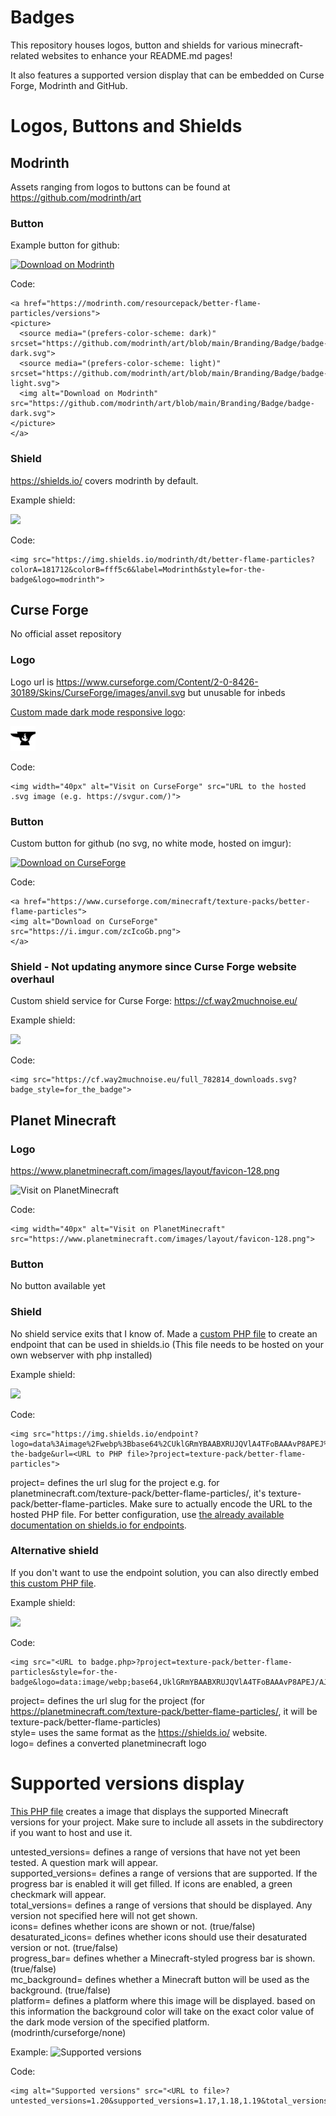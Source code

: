 # Badges

This repository houses logos, button and shields for various minecraft-related websites to enhance your README.md pages!

It also features a supported version display that can be embedded on Curse Forge, Modrinth and GitHub.

# Logos, Buttons and Shields

## Modrinth
Assets ranging from logos to buttons can be found at https://github.com/modrinth/art

### Button

Example button for github:

<a href="https://modrinth.com/resourcepack/better-flame-particles/versions">
<picture>
  <source media="(prefers-color-scheme: dark)" srcset="https://github.com/modrinth/art/blob/main/Branding/Badge/badge-dark.svg">
  <source media="(prefers-color-scheme: light)" srcset="https://github.com/modrinth/art/blob/main/Branding/Badge/badge-light.svg">
  <img alt="Download on Modrinth" src="https://github.com/modrinth/art/blob/main/Branding/Badge/badge-dark.svg">
</picture>
</a>

Code:
```
<a href="https://modrinth.com/resourcepack/better-flame-particles/versions">
<picture>
  <source media="(prefers-color-scheme: dark)" srcset="https://github.com/modrinth/art/blob/main/Branding/Badge/badge-dark.svg">
  <source media="(prefers-color-scheme: light)" srcset="https://github.com/modrinth/art/blob/main/Branding/Badge/badge-light.svg">
  <img alt="Download on Modrinth" src="https://github.com/modrinth/art/blob/main/Branding/Badge/badge-dark.svg">
</picture>
</a>
```

### Shield

https://shields.io/ covers modrinth by default.

Example shield:

<img src="https://img.shields.io/modrinth/dt/better-flame-particles?colorA=181712&colorB=fff5c6&label=Modrinth&style=for-the-badge&logo=modrinth">

Code:

```
<img src="https://img.shields.io/modrinth/dt/better-flame-particles?colorA=181712&colorB=fff5c6&label=Modrinth&style=for-the-badge&logo=modrinth">
```

## Curse Forge

No official asset repository

### Logo

Logo url is https://www.curseforge.com/Content/2-0-8426-30189/Skins/CurseForge/images/anvil.svg but unusable for inbeds

[Custom made dark mode responsive logo](/curseforge.svg):

<img width="40px" alt="Visit on CurseForge" src="/curseforge.svg">

Code:

```
<img width="40px" alt="Visit on CurseForge" src="URL to the hosted .svg image (e.g. https://svgur.com/)">
```

### Button

Custom button for github (no svg, no white mode, hosted on imgur):

<a href="https://www.curseforge.com/minecraft/texture-packs/better-flame-particles">
<img alt="Download on CurseForge" src="https://i.imgur.com/zcIcoGb.png">
</a>

Code:
```
<a href="https://www.curseforge.com/minecraft/texture-packs/better-flame-particles">
<img alt="Download on CurseForge" src="https://i.imgur.com/zcIcoGb.png">
</a>
```

### Shield - Not updating anymore since Curse Forge website overhaul

Custom shield service for Curse Forge: https://cf.way2muchnoise.eu/

Example shield:

<img src="https://cf.way2muchnoise.eu/full_782814_downloads.svg?badge_style=for_the_badge">

Code:
```
<img src="https://cf.way2muchnoise.eu/full_782814_downloads.svg?badge_style=for_the_badge">
```

## Planet Minecraft

### Logo

https://www.planetminecraft.com/images/layout/favicon-128.png

<img width="40px" alt="Visit on PlanetMinecraft" src="https://www.planetminecraft.com/images/layout/favicon-128.png">

Code:
```
<img width="40px" alt="Visit on PlanetMinecraft" src="https://www.planetminecraft.com/images/layout/favicon-128.png">
```

### Button

No button available yet

### Shield

No shield service exits that I know of. Made a [custom PHP file](/endpoint.php) to create an endpoint that can be used in shields.io (This file needs to be hosted on your own webserver with php installed)

Example shield:

<img src="https://img.shields.io/endpoint?logo=data%3Aimage%2Fwebp%3Bbase64%2CUklGRmYBAABXRUJQVlA4TFoBAAAvP8APEJ%2FAJgCANDjcRHDt34QCWoH5aqgJAKQBbtzb%2Fk3sYgGvraJIkpq5E3C60M%2BfbwYBmfkPAPj%2F78kRNnPJKxVqPkwCMQgq%2FI1Morbke9f%2Fcc5p9Qji1EawYTDAtm2rakNT77bBxv%2F%2FWo6Hg5q2j2tH9H8CUvArNJ36d9a5F2d2dt53ki%2BUOVUHLOZ6PGmVNA3mKClDf9iVdzcdvi%2FFAHe2mh%2FOKOA0envTquspCFwvcwECTMv7VW5ST2f%2BF6y1Uzm4R0lWLv%2B5hsrR6erLWxqkSw3m9aqvMlYPkp6msemeJF1PukoGrvIwX8BsZtMzmE8gm1u5Q8en6cnADJyFgxS0OhvwKBL4gJlTpVsAfMxA3XdMchqbmc2lPoO8b%2BrncmpS7u4%2BdPfKvBOukW6Fqk1Ss1R9shQp%2F37YHe8gdwgxHOw1Kfg8qWEEBKQz1u1GOvENBJ%2BJGIIB&style=for-the-badge&url=https%3A%2F%2Ftschipcraft.ddns.net%2Fmod_resources%2Fendpoint.php%3Fproject%3Dtexture-pack%2Fbetter-flame-particles">

Code:
```
<img src="https://img.shields.io/endpoint?logo=data%3Aimage%2Fwebp%3Bbase64%2CUklGRmYBAABXRUJQVlA4TFoBAAAvP8APEJ%2FAJgCANDjcRHDt34QCWoH5aqgJAKQBbtzb%2Fk3sYgGvraJIkpq5E3C60M%2BfbwYBmfkPAPj%2F78kRNnPJKxVqPkwCMQgq%2FI1Morbke9f%2Fcc5p9Qji1EawYTDAtm2rakNT77bBxv%2F%2FWo6Hg5q2j2tH9H8CUvArNJ36d9a5F2d2dt53ki%2BUOVUHLOZ6PGmVNA3mKClDf9iVdzcdvi%2FFAHe2mh%2FOKOA0envTquspCFwvcwECTMv7VW5ST2f%2BF6y1Uzm4R0lWLv%2B5hsrR6erLWxqkSw3m9aqvMlYPkp6msemeJF1PukoGrvIwX8BsZtMzmE8gm1u5Q8en6cnADJyFgxS0OhvwKBL4gJlTpVsAfMxA3XdMchqbmc2lPoO8b%2BrncmpS7u4%2BdPfKvBOukW6Fqk1Ss1R9shQp%2F37YHe8gdwgxHOw1Kfg8qWEEBKQz1u1GOvENBJ%2BJGIIB&style=for-the-badge&url=<URL to PHP file>?project=texture-pack/better-flame-particles">
```

project= defines the url slug for the project e.g. for planetminecraft.com/texture-pack/better-flame-particles/, it's texture-pack/better-flame-particles. Make sure to actually encode the URL to the hosted PHP file. For better configuration, use [the already available documentation on shields.io for endpoints](https://shields.io/endpoint).

### Alternative shield

If you don't want to use the endpoint solution, you can also directly embed [this custom PHP file](/badge.php).

Example shield:

<img src="https://tschipcraft.ddns.net/mod_resources/badge.php?project=texture-pack/better-flame-particles/&style=for-the-badge&logo=data:image/webp;base64,UklGRmYBAABXRUJQVlA4TFoBAAAvP8APEJ/AJgCANDjcRHDt34QCWoH5aqgJAKQBbtzb/k3sYgGvraJIkpq5E3C60M+fbwYBmfkPAPj/78kRNnPJKxVqPkwCMQgq/I1Morbke9f/cc5p9Qji1EawYTDAtm2rakNT77bBxv//Wo6Hg5q2j2tH9H8CUvArNJ36d9a5F2d2dt53ki+UOVUHLOZ6PGmVNA3mKClDf9iVdzcdvi/FAHe2mh/OKOA0envTquspCFwvcwECTMv7VW5ST2f+F6y1Uzm4R0lWLv+5hsrR6erLWxqkSw3m9aqvMlYPkp6msemeJF1PukoGrvIwX8BsZtMzmE8gm1u5Q8en6cnADJyFgxS0OhvwKBL4gJlTpVsAfMxA3XdMchqbmc2lPoO8b+rncmpS7u4+dPfKvBOukW6Fqk1Ss1R9shQp/37YHe8gdwgxHOw1Kfg8qWEEBKQz1u1GOvENBJ+JGIIB">

Code:
```
<img src="<URL to badge.php>?project=texture-pack/better-flame-particles&style=for-the-badge&logo=data:image/webp;base64,UklGRmYBAABXRUJQVlA4TFoBAAAvP8APEJ/AJgCANDjcRHDt34QCWoH5aqgJAKQBbtzb/k3sYgGvraJIkpq5E3C60M+fbwYBmfkPAPj/78kRNnPJKxVqPkwCMQgq/I1Morbke9f/cc5p9Qji1EawYTDAtm2rakNT77bBxv//Wo6Hg5q2j2tH9H8CUvArNJ36d9a5F2d2dt53ki+UOVUHLOZ6PGmVNA3mKClDf9iVdzcdvi/FAHe2mh/OKOA0envTquspCFwvcwECTMv7VW5ST2f+F6y1Uzm4R0lWLv+5hsrR6erLWxqkSw3m9aqvMlYPkp6msemeJF1PukoGrvIwX8BsZtMzmE8gm1u5Q8en6cnADJyFgxS0OhvwKBL4gJlTpVsAfMxA3XdMchqbmc2lPoO8b+rncmpS7u4+dPfKvBOukW6Fqk1Ss1R9shQp/37YHe8gdwgxHOw1Kfg8qWEEBKQz1u1GOvENBJ+JGIIB">
```

project= defines the url slug for the project (for https://planetminecraft.com/texture-pack/better-flame-particles/, it will be texture-pack/better-flame-particles)<br>
style= uses the same format as the https://shields.io/ website.<br>
logo= defines a converted planetminecraft logo


# Supported versions display

[This PHP file](/supported/supported.php) creates a image that displays the supported Minecraft versions for your project.
Make sure to include all assets in the subdirectory if you want to host and use it.

untested_versions= defines a range of versions that have not yet been tested. A question mark will appear.<br>
supported_versions= defines a range of versions that are supported. If the progress bar is enabled it will get filled. If icons are enabled, a green checkmark will appear.<br>
total_versions= defines a range of versions that should be displayed. Any version not specified here will not get shown.<br>
icons= defines whether icons are shown or not. (true/false)<br>
desaturated_icons= defines whether icons should use their desaturated version or not. (true/false)<br>
progress_bar= defines whether a Minecraft-styled progress bar is shown. (true/false)<br>
mc_background= defines whether a Minecraft button will be used as the background. (true/false)<br>
platform= defines a platform where this image will be displayed. based on this information the background color will take on the exact color value of the dark mode version of the specified platform. (modrinth/curseforge/none)

Example:
<img alt="Supported versions" src="https://tschipcraft.ddns.net/mod_resources/supported/supported.php?untested_versions=1.20&supported_versions=1.17,1.18,1.19&total_versions=1.13,1.14,1.15,1.16,1.17,1.18,1.19,1.20&icons=true&white_mode=false">

Code:
```
<img alt="Supported versions" src="<URL to file>?untested_versions=1.20&supported_versions=1.17,1.18,1.19&total_versions=1.13,1.14,1.15,1.16,1.17,1.18,1.19,1.20&icons=true&white_mode=false">
```
